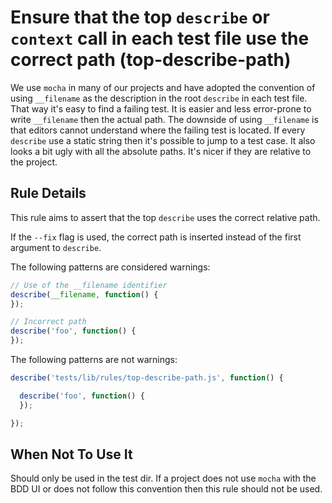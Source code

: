 # Ensure that the top `describe` or `context` call in each test file use the correct path (top-describe-path)

We use `mocha` in many of our projects and have adopted the convention of using `__filename` as the description in the root `describe` in each test file. That way it's easy to find a failing test.
It is easier and less error-prone to write `__filename` then the actual path.
The downside of using `__filename` is that editors cannot understand where the failing test is located. If every `describe` use a static string then it's possible to jump to a test case.
It also looks a bit ugly with all the absolute paths. It's nicer if they are relative to the project.


## Rule Details

This rule aims to assert that the top `describe` uses the correct relative path.

If the `--fix` flag is used, the correct path is inserted instead of the first argument to `describe`.


The following patterns are considered warnings:

```js
// Use of the __filename identifier
describe(__filename, function() {
});

// Incorrect path
describe('foo', function() {
});
```

The following patterns are not warnings:

```js
describe('tests/lib/rules/top-describe-path.js', function() {

  describe('foo', function() {
  });

});
```

## When Not To Use It

Should only be used in the test dir.
If a project does not use `mocha` with the BDD UI or does not follow this convention then this rule should not be used.
